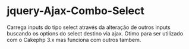 # jquery-Ajax-Combo-Select
Carrega inputs do tipo select através da alteração de outros inputs buscando os options do select destino via ajax.
Otimo para ser utilizado com o Cakephp 3.x mas funciona com outros tambem.
